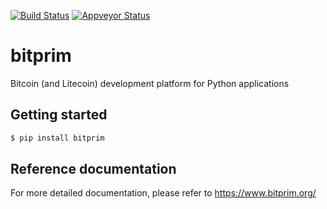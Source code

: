 [![Build Status](https://travis-ci.org/bitprim/bitprim.svg?branch=master)](https://travis-ci.org/bitprim/bitprim) [![Appveyor Status](https://ci.appveyor.com/api/projects/status/github/bitprim/bitprim?branch=master&svg=true)](https://ci.appveyor.com/project/hanchon/bitprim?branch=master) 

# bitprim
Bitcoin (and Litecoin) development platform for Python applications

## Getting started 

```sh
$ pip install bitprim
```

## Reference documentation ##

For more detailed documentation, please refer to https://www.bitprim.org/